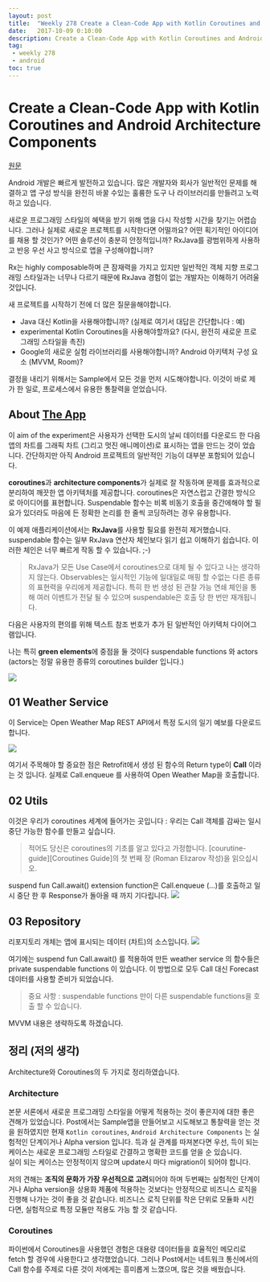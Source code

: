 ```yaml
---
layout: post
title:  "Weekly 278 Create a Clean-Code App with Kotlin Coroutines and Android Architecture Components"
date:   2017-10-09 0:10:00
description: Create a Clean-Code App with Kotlin Coroutines and Android Architecture Components
tag:
 - weekly 278
 - android
toc: true
---
```


# Create a Clean-Code App with Kotlin Coroutines and Android Architecture Components
[원문][source] 

Android 개발은 빠르게 발전하고 있습니다. 
많은 개발자와 회사가 일반적인 문제를 해결하고 앱 구성 방식을 완전히 바꿀 수있는 훌륭한 도구 나 라이브러리를 만들려고 노력하고 있습니다.

새로운 프로그래밍 스타일의 혜택을 받기 위해 앱을 다시 작성할 시간을 찾기는 어렵습니다. 
그러나 실제로 새로운 프로젝트를 시작한다면 어떨까요? 
어떤 획기적인 아이디어를 채용 할 것인가? 
어떤 솔루션이 충분히 안정적입니까? 
RxJava를 광범위하게 사용하고 반응 우선 사고 방식으로 앱을 구성해야합니까?

Rx는 highly composable하며 큰 잠재력을 가지고 있지만 일반적인 객체 지향 프로그래밍 스타일과는 너무나 다르기 때문에 RxJava 경험이 없는 개발자는 이해하기 어려울 것입니다.
  
새 프로젝트를 시작하기 전에 더 많은 질문을해야합니다.
* Java 대신 Kotlin을 사용해야합니까?  (실제로 여기서 대답은 간단합니다 : 예)
* experimental Kotlin Coroutines을 사용해야할까요? (다시, 완전히 새로운 프로그래밍 스타일을 촉진)
* Google의 새로운 실험 라이브러리를 사용해야합니까? Android 아키텍처 구성 요소 (MVVM, Room)?

결정을 내리기 위해서는 Sample에서 모든 것을 먼저 시도해야합니다. 
이것이 바로 제가 한 일로, 프로세스에서 유용한 통찰력을 얻었습니다.

## About [The App][github]

이 aim of the experiment은 사용자가 선택한 도시의 날씨 데이터를 다운로드 한 다음 앱의 차트를 그래픽 차트 (그리고 멋진 애니메이션)로 표시하는 앱을 만드는 것이 었습니다. 
간단하지만 아직 Android 프로젝트의 일반적인 기능이 대부분 포함되어 있습니다.

**coroutines**과 **architecture components**가 실제로 잘 작동하며 문제를 효과적으로 분리하여 깨끗한 앱 아키텍처를 제공합니다. 
coroutines은 자연스럽고 간결한 방식으로 아이디어를 표현합니다. 
Suspendable 함수는 비록 비동기 호출을 중간에해야 할 필요가 있더라도 마음에 든 정확한 논리를 한 줄씩 코딩하려는 경우 유용합니다.

이 예제 애플리케이션에서는 **RxJava**를 사용할 필요를 완전히 제거했습니다. 
suspendable 함수는 일부 RxJava 연산자 체인보다 읽기 쉽고 이해하기 쉽습니다.
이러한 체인은 너무 빠르게 작동 할 수 있습니다. ;-)

> RxJava가 모든 Use Case에서 coroutines으로 대체 될 수 있다고 나는 생각하지 않는다. 
Observables는 일시적인 기능에 일대일로 매핑 할 수없는 다른 종류의 표현력을 우리에게 제공합니다. 
특히 한 번 생성 된 관찰 가능 연쇄 체인을 통해 여러 이벤트가 전달 될 수 있으며 suspendable은 호출 당 한 번만 재개됩니다.

다음은 사용자의 편의를 위해 텍스트 참조 번호가 추가 된 일반적인 아키텍처 다이어그램입니다.

나는 특히 **green elements**에 중점을 둘 것이다  suspendable functions 와 actors (actors는 정말 유용한 종류의 coroutines builder 입니다.)

<img class="col" src="https://cdn-images-1.medium.com/max/1600/1*DL--eDRDLPPCDR1nsAmILg.png"/>

## 01 Weather Service

이 Service는 Open Weather Map REST API에서 특정 도시의 일기 예보를 다운로드합니다.

<img class="col" src="https://cdn-images-1.medium.com/max/1600/1*QGvoMVNbR_nHjmn0WCCFsw.png"/>

여기서 주목해야 할 중요한 점은 Retrofit에서 생성 된 함수의 Return type이 **Call** 이라는 것 입니다.
실제로 Call.enqueue 를 사용하여 Open Weather Map을 호출합니다.

## 02 Utils
이것은 우리가 coroutines 세계에 들어가는 곳입니다 : 우리는 Call 객체를 감싸는 일시 중단 가능한 함수를 만들고 싶습니다.

> 적어도 당신은 coroutines의 기초를 알고 있다고 가정합니다. [courutine-guide][Coroutines Guide]의 첫 번째 장 (Roman Elizarov 작성)을 읽으십시오.

suspend fun Call<T>.await() extension function은 Call.enqueue (...)를 호출하고 일시 중단 한 후 Response가 돌아올 때 까지 기다립니다. 
<img class="col" src="https://cdn-images-1.medium.com/max/1600/1*T6QT9tRQbqOS9pKJfyh0og.png"/> 

## 03 Repository
리포지토리 개체는 앱에 표시되는 데이터 (차트)의 소스입니다.
<img class="col" src="https://cdn-images-1.medium.com/max/1600/1*rie-ith-AXP8-ajuBiNdzw.png"/>

여기에는 suspend fun Call<T>.await() 를 적용하여 만든 weather service 의 함수들은 private suspendable functions 이 있습니다. 
이 방법으로 모두 Call 대신 Forecast 데이터를 사용할 준비가 되었습니다.

> 중요 사항 : suspendable functions 만이 다른 suspendable functions을 호출 할 수 있습니다.

MVVM 내용은 생략하도록 하겠습니다. 

## 정리 (저의 생각) 

Architecture와 Coroutines의 두 가지로 정리하였습니다. 
 
### Architecture
본문 서론에서 새로운 프로그래밍 스타일을 어떻게 적용하는 것이 좋은지에 대한 좋은 견해가 있었습니다. 
Post에서는 Sample앱을 만들어보고 시도해보고 통찰력을 얻는 것을 원하였지만
현재 `Kotlin coroutines`, `Android Architecture Components` 는 실험적인 단계이거나 Alpha version 입니다. 
득과 실 관계를 따져본다면
우선, 득이 되는 케이스는 새로운 프로그래밍 스타일로 간결하고 명확한 코드를 얻을 순 있습니다.  
실이 되는 케이스는 안정적이지 않으며 update시 마다 migration이 되어야 합니다. 

저의 견해는 **조직의 문화가 가장 우선적으로 고려**되어야 하며 
두번째는 실험적인 단계이거나 Alpha version을 상용화 제품에 적용하는 것보다는 안정적으로 비즈니스 로직을 진행해 나가는 것이 좋을 것 같습니다. 
비즈니스 로직 단위를 작은 단위로 모듈화 시킨 다면, 실험적으로 특정 모듈만 적용도 가능 할 것 같습니다. 

### Coroutines 
파이썬에서 Coroutines을 사용했던 경험은 대용량 데이터들을 효율적인 메모리로 fetch 할 경우에 사용한다고 생각했었습니다.
그러나 Post에서는 네트워크 통신에서의 Call 함수를 주제로 다룬 것이 저에게는 흥미롭게 느꼈으며, 많은 것을 배웠습니다.  

  [source]: http://blog.evernote.com/tech/2017/10/06/announcing-android-job-library-1-2-0/
  [github]: https://github.com/elpassion/crweather
  [courutine-guide]: https://github.com/Kotlin/kotlinx.coroutines/blob/master/coroutines-guide.md
  
  